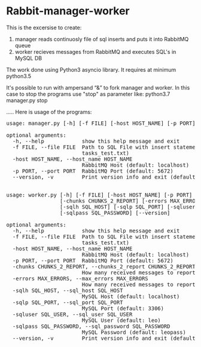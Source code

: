 # Rabbit-manager-worker

This is the excersise to create:
1. manager reads continuosly file of sql inserts and puts it into RabbitMQ queue
2. worker recieves messages from RabbitMQ and executes SQL's in MySQL DB

The work done using Python3 asyncio library.
It requires at minimum python3.5

It's possible to run with ampersand “&” to fork manager and worker.
In this case to stop the programs use "stop" as parameter like: python3.7 manager.py stop

.....
Here is usage of the programs:
<pre>
usage: manager.py [-h] [-f FILE] [-host HOST_NAME] [-p PORT] [--version]

optional arguments:
  -h, --help            show this help message and exit
  -f FILE, --file FILE  Path to SQL File with insert statements (default:
                        tasks_test.txt)
  -host HOST_NAME, --host_name HOST_NAME
                        RabbitMQ Host (default: localhost)
  -p PORT, --port PORT  RabbitMQ Port (default: 5672)
  --version, -v         Print version info and exit (default: False)


usage: worker.py [-h] [-f FILE] [-host HOST_NAME] [-p PORT]
                 [-chunks CHUNKS_2_REPORT] [-errors MAX_ERRORS]
                 [-sqlh SQL_HOST] [-sqlp SQL_PORT] [-sqluser SQL_USER]
                 [-sqlpass SQL_PASSWORD] [--version]

optional arguments:
  -h, --help            show this help message and exit
  -f FILE, --file FILE  Path to SQL File with insert statements (default:
                        tasks_test.txt)
  -host HOST_NAME, --host_name HOST_NAME
                        RabbitMQ Host (default: localhost)
  -p PORT, --port PORT  RabbitMQ Port (default: 5672)
  -chunks CHUNKS_2_REPORT, --chunks_2_report CHUNKS_2_REPORT
                        How many received messages to report (default: 10)
  -errors MAX_ERRORS, --max_errors MAX_ERRORS
                        How many received messages to report (default: 5)
  -sqlh SQL_HOST, --sql_host SQL_HOST
                        MySQL Host (default: localhost)
  -sqlp SQL_PORT, --sql_port SQL_PORT
                        MySQL Port (default: 3306)
  -sqluser SQL_USER, --sql_user SQL_USER
                        MySQL User (default: leo)
  -sqlpass SQL_PASSWORD, --sql_password SQL_PASSWORD
                        MySQL Password (default: leopass)
  --version, -v         Print version info and exit (default: False)
</pre>
